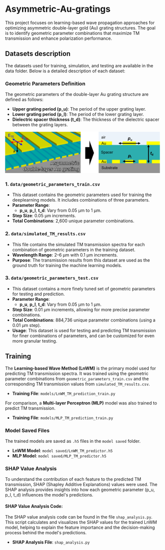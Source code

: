 # Asymmetric-Au-gratings

This project focuses on learning-based wave propagation approaches for optimizing asymmetric double-layer gold (Au) grating structures. The goal is to identify geometric parameter combinations that maximize TM transmission and enhance polarization performance.

## Datasets description

The datasets used for training, simulation, and testing are available in the data folder. Below is a detailed description of each dataset:

### Geometric Parameters Definition
The geometric parameters of the double-layer Au grating structure are defined as follows:  
- **Upper grating period (p_u)**: The period of the upper grating layer.  
- **Lower grating period (p_l)**: The period of the lower grating layer.  
- **Dielectric spacer thickness (t_d)**: The thickness of the dielectric spacer between the grating layers.

![structure](data/fig%201.png)

### 1. `data/geometric_parameters_train.csv`
- This dataset contains the geometric parameters used for training the deeplearning models. It includes combinations of three parameters.
- **Parameter Range**:  
  - **p_u**, **p_l**, **t_d**: Vary from 0.05 µm to 1 µm.
- **Step Size**: 0.05 µm increments.
- **Total Combinations**: 2,600 unique parameter combinations.

### 2. `data/simulated_TM_results.csv`
- This file contains the simulated TM transmission spectra for each combination of geometric parameters in the training dataset.
- **Wavelength Range**: 2–6 µm with 0.1 µm increments.
- **Purpose**: The transmission results from this dataset are used as the ground truth for training the machine learning models.

### 3. `data/geometric_parameters_test.csv`
- This dataset contains a more finely tuned set of geometric parameters for testing and prediction.
- **Parameter Range**:  
  - **p_u**, **p_l**, **t_d**: Vary from 0.05 µm to 1 µm.
- **Step Size**: 0.01 µm increments, allowing for more precise parameter combinations.
- **Total Combinations**: 884,736 unique parameter combinations (using a 0.01 µm step).
- **Usage**: This dataset is used for testing and predicting TM transmission for finer combinations of parameters, and can be customized for even more granular testing.



## Training

The **Learning-based Wave Method (LnWM)** is the primary model used for predicting TM transmission spectra. It was trained using the geometric parameter combinations from `geometric_parameters_train.csv` and the corresponding TM transmission values from `simulated_TM_results.csv`.

- **Training File**: `models/LnWM_TM_prediction_train.py`  

For comparison, a **Multi-layer Perceptron (MLP)** model was also trained to predict TM transmission.

- **Training File**: `models/MLP_TM_prediction_train.py`  


### Model Saved Files
The trained models are saved as `.h5` files in the `model saved` folder.

- **LnWM Model**: `model saved/LnWM_TM_predictor.h5`  
- **MLP Model**: `model saved/MLP_TM_predictor.h5`

### SHAP Value Analysis
To understand the contribution of each feature to the predicted TM transmission, SHAP (Shapley Additive Explanations) values were used. The SHAP analysis provides insights into how each geometric parameter (p_u, p_l, t_d) influences the model's predictions.

#### SHAP Value Analysis Code:
The SHAP value analysis code can be found in the file `shap_analysis.py`. This script calculates and visualizes the SHAP values for the trained LnWM model, helping to explain the feature importance and the decision-making process behind the model's predictions.

- **SHAP Analysis File**: `shap_analysis.py`






